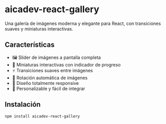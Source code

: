 # aicadev-react-gallery

Una galería de imágenes moderna y elegante para React, con transiciones suaves y miniaturas interactivas.

## Características

- 🖼️ Slider de imágenes a pantalla completa
- 🎯 Miniaturas interactivas con indicador de progreso
- ⚡ Transiciones suaves entre imágenes
- 🔄 Rotación automática de imágenes
- 📱 Diseño totalmente responsive
- 🎨 Personalizable y fácil de integrar

## Instalación

```bash
npm install aicadev-react-gallery
```

